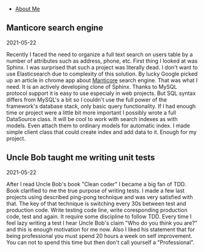 * [About Me](aboutme.html)

## Manticore search engine
2021-05-22

Recently I faced the need to organize a full text search on users table by a number of attributes such as address, phone, etc. First thing I looked at was Sphinx. I was surprised that such a project was literally dead. I don't want to use Elasticsearch due to complexity of this solution. By lucky Google picked up an article in chrome app about [Manticore](https://manticoresearch.com/) search engine. That was what I need. It is an actively developing clone of Sphinx. Thanks to MySQL protocol support it is easy to use especialy in web projects. But SQL syntax differs from MySQL's a bit so I couldn't use the full power of the framework's database stack, only basic query functionality. If I had enough time or project were a little bit more important I possibly wrote a full DataSource class. It will be cool to work with search indexes as with models. Even attach them to ordinary models for automatic index. I made simple client class that could create index and add data to it. Enough for my project.

## Uncle Bob taught me writing unit tests
2021-05-22

After I read Uncle Bob's book "Clean coder" I became a big fan of TDD. Book clarified to me the true purpose of writing tests. I made a few last projects using described ping-pong technique and was very satisfied with that. The key of that technique is switching every 30s between test and production code. Write testing code line, write coresponding production code, test and again. It require some discipline to follow TDD. Every time I feel lazy writing a test I hear Uncle Bob's claim "Who do you think you are?" and this is enough motivation for me now. Also I liked his statement that for being professional you must spend 20 hours a week on self improvement. You can not to spend this time but then don't call yourself a "Professional".
